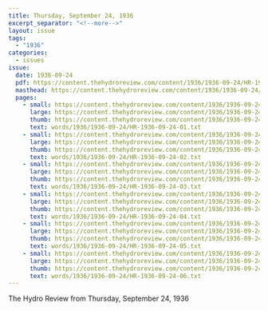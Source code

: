 ```yaml
---
title: Thursday, September 24, 1936
excerpt_separator: "<!--more-->"
layout: issue
tags:
  - "1936"
categories:
  - issues
issue:
  date: 1936-09-24
  pdf: https://content.thehydroreview.com/content/1936/1936-09-24/HR-1936-09-24.pdf
  masthead: https://content.thehydroreview.com/content/1936/1936-09-24/masthead/HR-1936-09-24.jpg
  pages:
    - small: https://content.thehydroreview.com/content/1936/1936-09-24/small/HR-1936-09-24-01.jpg
      large: https://content.thehydroreview.com/content/1936/1936-09-24/large/HR-1936-09-24-01.jpg
      thumb: https://content.thehydroreview.com/content/1936/1936-09-24/thumbnails/HR-1936-09-24-01.jpg
      text: words/1936/1936-09-24/HR-1936-09-24-01.txt
    - small: https://content.thehydroreview.com/content/1936/1936-09-24/small/HR-1936-09-24-02.jpg
      large: https://content.thehydroreview.com/content/1936/1936-09-24/large/HR-1936-09-24-02.jpg
      thumb: https://content.thehydroreview.com/content/1936/1936-09-24/thumbnails/HR-1936-09-24-02.jpg
      text: words/1936/1936-09-24/HR-1936-09-24-02.txt
    - small: https://content.thehydroreview.com/content/1936/1936-09-24/small/HR-1936-09-24-03.jpg
      large: https://content.thehydroreview.com/content/1936/1936-09-24/large/HR-1936-09-24-03.jpg
      thumb: https://content.thehydroreview.com/content/1936/1936-09-24/thumbnails/HR-1936-09-24-03.jpg
      text: words/1936/1936-09-24/HR-1936-09-24-03.txt
    - small: https://content.thehydroreview.com/content/1936/1936-09-24/small/HR-1936-09-24-04.jpg
      large: https://content.thehydroreview.com/content/1936/1936-09-24/large/HR-1936-09-24-04.jpg
      thumb: https://content.thehydroreview.com/content/1936/1936-09-24/thumbnails/HR-1936-09-24-04.jpg
      text: words/1936/1936-09-24/HR-1936-09-24-04.txt
    - small: https://content.thehydroreview.com/content/1936/1936-09-24/small/HR-1936-09-24-05.jpg
      large: https://content.thehydroreview.com/content/1936/1936-09-24/large/HR-1936-09-24-05.jpg
      thumb: https://content.thehydroreview.com/content/1936/1936-09-24/thumbnails/HR-1936-09-24-05.jpg
      text: words/1936/1936-09-24/HR-1936-09-24-05.txt
    - small: https://content.thehydroreview.com/content/1936/1936-09-24/small/HR-1936-09-24-06.jpg
      large: https://content.thehydroreview.com/content/1936/1936-09-24/large/HR-1936-09-24-06.jpg
      thumb: https://content.thehydroreview.com/content/1936/1936-09-24/thumbnails/HR-1936-09-24-06.jpg
      text: words/1936/1936-09-24/HR-1936-09-24-06.txt
---
```


The Hydro Review from Thursday, September 24, 1936

<!--more-->

